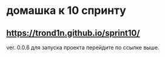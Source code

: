 # домашка к 10 спринту
## https://trond1n.github.io/sprint10/
ver. 0.0.6
для запуска проекта перейдите по ссылке выше. 